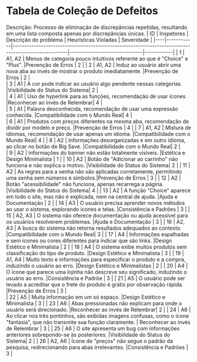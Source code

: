 # Tabela de Coleção de Defeitos

Descrição: Processo de eliminação de discrepâncias repetidas, resultando em uma lista composta apenas por discrepâncias únicas.
| ID | Inspetores |                      Descrição do problema                                                          |     Heurísticas Violadas      | Severidade |
|----|------------|-----------------------------------------------------------------------------------------------------|-------------------------------|------------|
|  1 |      A1, A2    |  Menus de categoria pouco intuitivos referente ao que é "Choice" e "Plus".                          |Prevenção de Erros             |      2     |
|  2 |      A1, A2    |  Induz ao usuário abrir uma nova aba ao invés de mostrar o produto imediatamente.                   |Prevenção de Erros             |      2     |    
|  3 |      A1    |  A cor pode indicar ao usuário algo pendente nessas categorias.                                     |Visibilidade do Status do Sistema|    2     |     
|  4 |      A1    |  Uso de hyperlink para as funções, recomendação de usar ícones        	                         |Reconhecer ao invés de Relembrar|    4      |    
|  5 |      A1    |  Palavra desconhecida, recomendação de usar uma expressão conhecida.                                |Compatibilidade com o Mundo Real|    4      |     
|  6 |      A1    |  Produtos com preços diferentes na mesma aba, recomendação de dividir por modelo e preço.           |Prevenção de Erros             |     4      |
|  7 |      A1, A2     |  Mistura de idiomas, recomendação de usar apenas um idioma.                                         |Compatibilidade com o Mundo Real|    4      |
|  8 |      A2    |  Informações desorganizadas e em outro idioma, ao clicar no botão de Big Save.                      |Compatibilidade com o Mundo Real|    2      |    
|  9 |      A2    |  Informações do banner não estão totalmente visíveis.                                               |Estética e Design Minimalista   |    1      | 
| 10 |      A2    |  Botão de "Adicionar ao carrinho" não funciona e não explica o motivo.                              |Visibilidade do Status do Sistema|   2      |
| 11 |      A2    |  As regras para a senha não são aplicadas corretamente, permitindo uma senha sem números e símbolos.|Prevenção de Erros              |    3      |
| 12 |      A2    |  Botão "acessibilidade" não funciona, apenas recarrega a página.                                    |Visibilidade do Status do Sistema|   4      |
| 13 |      A2    |  A função "Choice" aparece em todo o site, mas não é explicada, nem na central de ajuda.            |Ajuda e Documentação            |    2       |
| 14 |      A3    |  O usuário precisa aprender novos métodos ao usar o sistema, explorando ícones e telas.             |Consistência e Padrões          |    3      |
| 15 |      A2, A3    |  O sistema não oferece documentação ou ajuda acessível para os usuários resolverem problemas.       |Ajuda e Documentação            |    3      |
| 16 |      A2, A3    |  A busca do sistema não retorna resultados adequados ao contexto.                                   |Compatibilidade com o Mundo Real|    3      |
| 17 |      A4    |  Informações espalhadas e sem ícones ou cores diferentes para indicar que são links.                |Design Estético e Minimalista   |    2      |
| 18 |      A4    |  O sistema exibe muitos produtos sem classificação do tipo de produto.                              |Design Estético e Minimalista   |    3      |
| 19 |      A1, A4    |  Muito texto e informações para especificar o produto e a compra, induzindo o usuário ao erro.      |Design Estético e Minimalistas  |    2      |
| 20 |      A4    |  O ícone que parece uma lojinha não descreve seu significado, induzindo o usuário ao erro.          |Consistência e Padrõe           |    3      |
| 21 |      A5    |  O usuário pode ser levado a acreditar que o frete do produto é grátis por observação rápida.       |Prevenção de Erros              |    3      |     
| 22 |      A5    |  Muita informação em um só espaço.                                                                  |Design Estético e Minimalista   |    3      |
| 23 |      A6    |  Abas pressionadas não explicam para onde o usuário será direcionado.                               |Reconhecer ao invés de Relembrar|    2      |
| 24 |      A6    |  Ao clicar nos três pontinhos, são exibidas imagens confusas, como o ícone "fantasia", que não transmite sua função claramente. | Reconhecer ao invés de Relembrar      |      3      |
| 25 |      A6    |  O site apresenta um bug com informações anteriores sobrepondo-se às posteriores.                   |Visibilidade do Status do Sistema|    2     |
| 26 |      A2, A6    |  Ícone de "preços" não segue o padrão da pesquisa, redirecionando para abas irrelevantes.           |Consistência e Padrões          |    3      |

